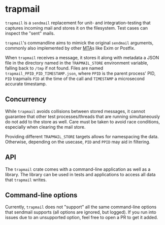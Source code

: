 # trapmail

`trapmail` is a `sendmail` replacement for unit- and integration-testing that captures incoming mail and stores it on the filesystem. Test cases can inspect the "sent" mails.

`trapmail`'s commandline aims to mimick the original `sendmail` arguments, commonly also implemented by other [MTA](https://en.wikipedia.org/wiki/Message_transfer_agent)s like Exim or Postfix.

When `trapmail` receives a message, it stores it along with metadata a JSON file in the directory named in the `TRAPMAIL_STORE` environment variable, falling back to `/tmp` if not found. Files are named `trapmail_PPID_PID_TIMESTAMP.json`, where `PPID` is the parent process' PID, `PID` trapmails `PID` at the time of the call and `TIMESTAMP` a microsecond accurate timestamp.

## Concurrency

While `trapmail` avoids collisions between stored messages, it cannot guarantee that other test processes/threads that are running simultaneously do not add to the store as well. Care must be taken to avoid race conditions, especially when clearing the mail store.

Providing different `TRAPMAIL_STORE` targets allows for namespacing the data. Otherwise, depending on the usecase, `PID` and `PPID` may aid in filtering.

## API

The `trapmail` crate comes with a command-line application as well as a library. The library can be used in tests and applications to access all data that `trapmail` writes.

## Command-line options

Currently, `trapmail` does not "support" all the same command-line options that sendmail supports (all options are ignored, but logged). If you run into issues due to an unsupported option, feel free to open a PR to get it added.
